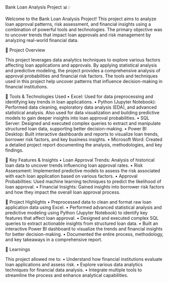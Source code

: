 Bank Loan Analysis Project 📊💡

Welcome to the Bank Loan Analysis Project! This project aims to analyze loan approval patterns, risk assessment, and financial insights using a combination of powerful tools and technologies. The primary objective was to uncover trends that impact loan approvals and risk management by analyzing real-world financial data.

🔹 Project Overview

This project leverages data analytics techniques to explore various factors affecting loan applications and approvals. By applying statistical analysis and predictive modeling, the project provides a comprehensive analysis of approval probabilities and financial risk factors. The tools and techniques used in this project help uncover patterns that influence decision-making in financial institutions.

🔹 Tools & Technologies Used
	•	Excel: Used for data preprocessing and identifying key trends in loan applications.
	•	Python (Jupyter Notebook): Performed data cleaning, exploratory data analysis (EDA), and advanced statistical analysis. Also used for data visualization and building predictive models to gain deeper insights into loan approval probabilities.
	•	SQL Server: Designed and executed complex queries to extract and manipulate structured loan data, supporting better decision-making.
	•	Power BI Desktop: Built interactive dashboards and reports to visualize loan trends, borrower risk factors, and key business insights.
	•	Microsoft Word: Created a detailed project report documenting the analysis, methodologies, and key findings.

🔹 Key Features & Insights
	•	Loan Approval Trends: Analysis of historical loan data to uncover trends influencing loan approval rates.
	•	Risk Assessment: Implemented predictive models to assess the risk associated with each loan application based on various factors.
	•	Approval Probabilities: Used machine learning techniques to predict the likelihood of loan approval.
	•	Financial Insights: Gained insights into borrower risk factors and how they impact the overall loan approval process.

🔹 Project Highlights
	•	Preprocessed data to clean and format raw loan application data using Excel.
	•	Performed advanced statistical analysis and predictive modeling using Python (Jupyter Notebook) to identify key features that affect loan approval.
	•	Designed and executed complex SQL queries to extract actionable insights from structured loan data.
	•	Built an interactive Power BI dashboard to visualize the trends and financial insights for better decision-making.
	•	Documented the entire process, methodology, and key takeaways in a comprehensive report.

🔹 Learnings

This project allowed me to:
	•	Understand how financial institutions evaluate loan applications and assess risk.
	•	Explore various data analytics techniques for financial data analysis.
	•	Integrate multiple tools to streamline the process and enhance analytical capabilities.
